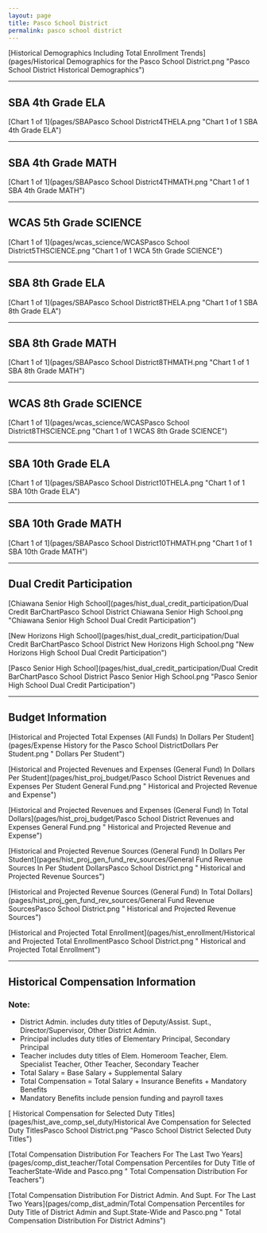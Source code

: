 ```yaml
---
layout: page
title: Pasco School District
permalink: pasco school district
---
```



[Historical Demographics Including Total Enrollment Trends](pages/Historical Demographics for the Pasco School District.png "Pasco School District Historical Demographics")

___

## SBA 4th Grade ELA

[Chart 1 of 1](pages/SBAPasco School District4THELA.png "Chart 1 of 1 SBA 4th Grade ELA")


___

## SBA 4th Grade MATH

[Chart 1 of 1](pages/SBAPasco School District4THMATH.png "Chart 1 of 1 SBA 4th Grade MATH")


___

## WCAS 5th Grade SCIENCE

[Chart 1 of 1](pages/wcas_science/WCASPasco School District5THSCIENCE.png "Chart 1 of 1 WCA 5th Grade SCIENCE")


___

## SBA 8th Grade ELA

[Chart 1 of 1](pages/SBAPasco School District8THELA.png "Chart 1 of 1 SBA 8th Grade ELA")


___

## SBA 8th Grade MATH

[Chart 1 of 1](pages/SBAPasco School District8THMATH.png "Chart 1 of 1 SBA 8th Grade MATH")


___

## WCAS 8th Grade SCIENCE

[Chart 1 of 1](pages/wcas_science/WCASPasco School District8THSCIENCE.png "Chart 1 of 1 WCAS 8th Grade SCIENCE")


___

## SBA 10th Grade ELA

[Chart 1 of 1](pages/SBAPasco School District10THELA.png "Chart 1 of 1 SBA 10th Grade ELA")


___

## SBA 10th Grade MATH

[Chart 1 of 1](pages/SBAPasco School District10THMATH.png "Chart 1 of 1 SBA 10th Grade MATH")


___

## Dual Credit Participation

[Chiawana Senior High School](pages/hist_dual_credit_participation/Dual Credit BarChartPasco School District Chiawana Senior High School.png "Chiawana Senior High School Dual Credit Participation")

[New Horizons High School](pages/hist_dual_credit_participation/Dual Credit BarChartPasco School District New Horizons High School.png "New Horizons High School Dual Credit Participation")

[Pasco Senior High School](pages/hist_dual_credit_participation/Dual Credit BarChartPasco School District Pasco Senior High School.png "Pasco Senior High School Dual Credit Participation")


___

## Budget Information

[Historical and Projected Total Expenses (All Funds) In Dollars Per Student](pages/Expense History for the Pasco School DistrictDollars Per Student.png " Dollars Per Student")

[Historical and Projected Revenues and Expenses (General Fund) In Dollars Per Student](pages/hist_proj_budget/Pasco School District Revenues and Expenses Per Student General Fund.png " Historical and Projected Revenue and Expense")

[Historical and Projected Revenues and Expenses (General Fund) In Total Dollars](pages/hist_proj_budget/Pasco School District Revenues and Expenses General Fund.png " Historical and Projected Revenue and Expense")

[Historical and Projected Revenue Sources (General Fund) In Dollars Per Student](pages/hist_proj_gen_fund_rev_sources/General Fund Revenue Sources In Per Student DollarsPasco School District.png " Historical and Projected Revenue Sources")

[Historical and Projected Revenue Sources (General Fund) In Total Dollars](pages/hist_proj_gen_fund_rev_sources/General Fund Revenue SourcesPasco School District.png " Historical and Projected Revenue Sources")

[Historical and Projected Total Enrollment](pages/hist_enrollment/Historical and Projected Total EnrollmentPasco School District.png " Historical and Projected Total Enrollment")


___

## Historical Compensation Information
### Note:
- District Admin. includes duty titles of Deputy/Assist. Supt., Director/Supervisor, Other District Admin.
- Principal includes duty titles of Elementary Principal, Secondary Principal
- Teacher includes duty titles of Elem. Homeroom Teacher, Elem. Specialist Teacher, Other Teacher, Secondary Teacher
- Total Salary = Base Salary + Supplemental Salary
- Total Compensation = Total Salary + Insurance Benefits + Mandatory Benefits
- Mandatory Benefits include pension funding and payroll taxes

[ Historical Compensation for Selected Duty Titles](pages/hist_ave_comp_sel_duty/Historical Ave Compensation for Selected Duty TitlesPasco School District.png "Pasco School District Selected Duty Titles")

[Total Compensation Distribution For Teachers For The Last Two Years](pages/comp_dist_teacher/Total Compensation Percentiles for Duty Title of TeacherState-Wide and Pasco.png " Total Compensation Distribution For Teachers")

[Total Compensation Distribution For District Admin. And Supt. For The Last Two Years](pages/comp_dist_admin/Total Compensation Percentiles for Duty Title of District Admin and Supt.State-Wide and Pasco.png " Total Compensation Distribution For District Admins")

